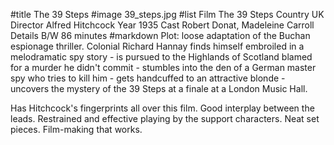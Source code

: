 #title The 39 Steps
#image	39_steps.jpg
#list
Film	The 39 Steps
Country	UK
Director	Alfred Hitchcock
Year	1935
Cast	Robert Donat, Madeleine Carroll
Details	B/W 86 minutes
#markdown
Plot: loose adaptation of the Buchan espionage
thriller.  Colonial Richard Hannay finds himself
embroiled in a melodramatic spy story - is pursued
to the Highlands of Scotland blamed for a murder
he didn't commit - stumbles into the den of a
German master spy who tries to kill him -
gets handcuffed to an
attractive blonde - uncovers the mystery of the
39 Steps at a finale at a London Music Hall.

Has Hitchcock's fingerprints all over this film.
Good interplay between the leads.  Restrained and
effective playing by the support characters.  Neat
set pieces.  Film-making that works.
